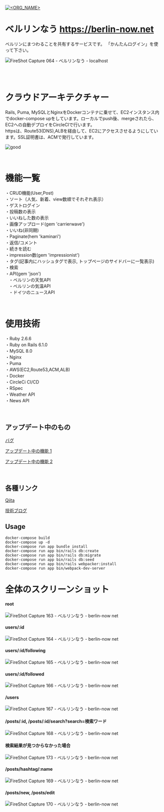 
[![<ORG_NAME>](https://circleci.com/gh/kazumawada/myapp.svg?style=svg)](https://app.circleci.com/pipelines/github/kazumawada/myapp)

# ベルリンなう https://berlin-now.net  
 ベルリンにまつわることを共有するサービスです。
「かんたんログイン」を使って下さい。

![FireShot Capture 064 - ベルリンなう - localhost](https://user-images.githubusercontent.com/57794648/110725759-74508180-825b-11eb-9a57-c31f9e757e80.png)

<br><br>

# クラウドアーキテクチャー
Rails, Puma, MySQLとNginxをDockerコンテナに乗せて、EC2インスタンス内でdocker-compose upをしています。ローカルでpush後、mergeされたら、EC2への自動デプロイをCircleCIで行います。<br>httpsは、Route53(DNS),ALBを経由して、EC2にアクセスさせるようにしています。SSL証明書は、ACMで発行しています。




![good](https://user-images.githubusercontent.com/57794648/113692540-9a592c80-9708-11eb-871f-0d6272ce06b3.png)

<br>


# 機能一覧
・CRUD機能(User,Post)<br>
・ソート（人気、新着、view数順でそれぞれ表示）<br>
・ゲストログイン<br>
・投稿数の表示<br>
・いいねした数の表示<br>
・画像アップロード(gem 'carrierwave')<br>
・いいね(非同期)<br>
・Paginate(hem 'kaminari')<br>
・返信/コメント<br>
・続きを読む<br>
・impression数(gem 'impressionist')<br>
・タグ(記事内にハッシュタグで表示, トップページのサイドバーに一覧表示)<br>
・検索<br>
・API(gem 'json')<br>
 &nbsp; &nbsp;・ベルリンの天気API<br>
 &nbsp; &nbsp;・ベルリンの気温API<br>
 &nbsp; &nbsp;・ドイツのニュースAPI

<br>

# 使用技術
・Ruby 2.6.6<br>
・Ruby on Rails 6.1.0<br>
・MySQL 8.0<br>
・Nginx<br>
・Puma<br>
・AWS(EC2,Route53,ACM,ALB)<br>
・Docker<br>
・CircleCi CI/CD<br>
・RSpec<br>
・Weather API<br>
・News API

<br>

## アップデート中のもの

[バグ](https://github.com/kazumawada/myapp/issues/142#issue-821933525)

[アップデート中の機能 1](https://github.com/kazumawada/myapp/issues/143#issue-822792867)

[アップデート中の機能 2](https://github.com/kazumawada/myapp/issues/146#issue-823820013)

<br>

## 各種リンク

[Qiita](https://qiita.com/kazumawada)

[技術ブログ](https://kazumawada.hateblo.jp/)

## Usage

```
docker-compose build
docker-compose up -d
docker-compose run app bundle install
docker-compose run app bin/rails db:create
docker-compose run app bin/rails db:migrate
docker-compose run app bin/rails db:seed
docker-compose run app bin/rails webpacker:install
docker-compose run app bin/webpack-dev-server
```

# 全体のスクリーンショット

#### root
![FireShot Capture 163 - ベルリンなう - berlin-now net](https://user-images.githubusercontent.com/57794648/115528909-69165a00-a2cd-11eb-9e27-ef7fa2fb02a3.png)

#### users/:id
![FireShot Capture 164 - ベルリンなう - berlin-now net](https://user-images.githubusercontent.com/57794648/115529032-86e3bf00-a2cd-11eb-8a2b-d30db81d9838.png)

#### users/:id/following
![FireShot Capture 165 - ベルリンなう - berlin-now net](https://user-images.githubusercontent.com/57794648/115529261-b72b5d80-a2cd-11eb-9b8f-3d6d5fbb9f89.png)


#### users/:id/followed
![FireShot Capture 166 - ベルリンなう - berlin-now net](https://user-images.githubusercontent.com/57794648/115529319-c3afb600-a2cd-11eb-9763-340c3f327504.png)

#### /users
![FireShot Capture 167 - ベルリンなう - berlin-now net](https://user-images.githubusercontent.com/57794648/115529414-da560d00-a2cd-11eb-84f4-0fea36534ef3.png)

#### /posts/:id, /posts/:id/search?search=検索ワード
![FireShot Capture 168 - ベルリンなう - berlin-now net](https://user-images.githubusercontent.com/57794648/115529528-f22d9100-a2cd-11eb-8a17-a4f7e84bef99.png)

#### 検索結果が見つからなかった場合
![FireShot Capture 173 - ベルリンなう - berlin-now net](https://user-images.githubusercontent.com/57794648/115531372-aaa80480-a2cf-11eb-9f7e-f3376cad189e.png)


#### /posts/hashtag/:name
![FireShot Capture 169 - ベルリンなう - berlin-now net](https://user-images.githubusercontent.com/57794648/115529747-1db07b80-a2ce-11eb-8ffc-275dba37454e.png)

#### /posts/new, /posts/edit
![FireShot Capture 170 - ベルリンなう - berlin-now net](https://user-images.githubusercontent.com/57794648/115529877-3d47a400-a2ce-11eb-97b7-b8121f9653b6.png)





